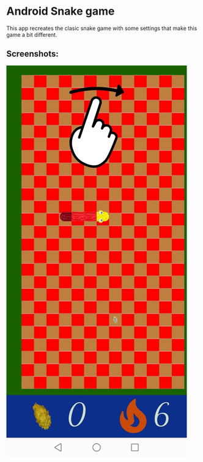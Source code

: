 Android Snake game
===================================

This app recreates the clasic snake game with some settings that make this game a bit different.  

Screenshots:
-------------

![](/screenshots/InicioJuego.jpg)



